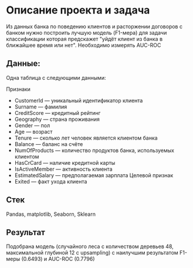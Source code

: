 # Описание проекта и задача
Из данных банка по поведению клиентов и расторжении договоров с банком нужно построить лучшую модель (F1-мера) для задачи классификации
которая предскажет "уйдёт клиент из банка в ближайшее время или нет". Необходимо измерять AUC-ROC

## Данные:
Одна таблица с следующими данными:

Признаки
* CustomerId — уникальный идентификатор клиента
* Surname — фамилия
* CreditScore — кредитный рейтинг
* Geography — страна проживания
* Gender — пол
* Age — возраст
* Tenure — сколько лет человек является клиентом банка
* Balance — баланс на счёте
* NumOfProducts — количество продуктов банка, используемых клиентом
* HasCrCard — наличие кредитной карты
* IsActiveMember — активность клиента
* EstimatedSalary — предполагаемая зарплата
Целевой признак
* Exited — факт ухода клиента

## Стек
Pandas, matplotlib, Seaborn, Sklearn

## Результат
Подобрана модель (случайного леса с количеством деревьев 48, максимальной глубиной 12 с upsampling) с наилучшим результатом F1-меры (0.6493) и AUC-ROC (0.7796)
